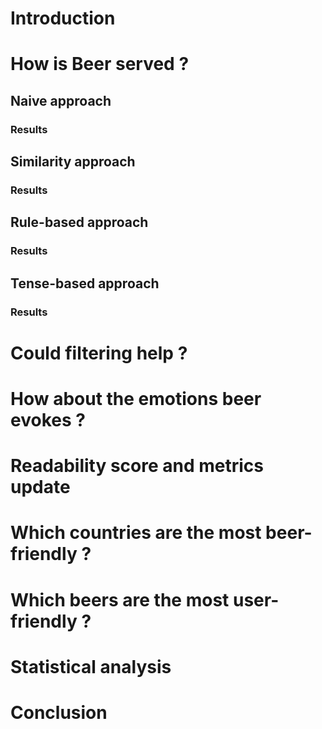 # Introduction


# How is Beer served ?


## Naive approach


### Results


## Similarity approach


### Results


## Rule-based approach


### Results


## Tense-based approach


### Results


# Could filtering help ?


# How about the emotions beer evokes ?


# Readability score and metrics update


# Which countries are the most beer-friendly ?


# Which beers are the most user-friendly ?


# Statistical analysis


# Conclusion



